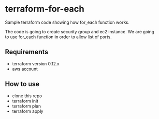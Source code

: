 # terraform-for-each

Sample terraform code showing how for_each function works.

The code is going to create security group and ec2 instance. We are going to use for_each function in order to allow list of ports.

## Requirements
- terraform version 0.12.x
- aws account

## How to use
- clone this repo
- terraform init
- terraform plan
- terraform apply

